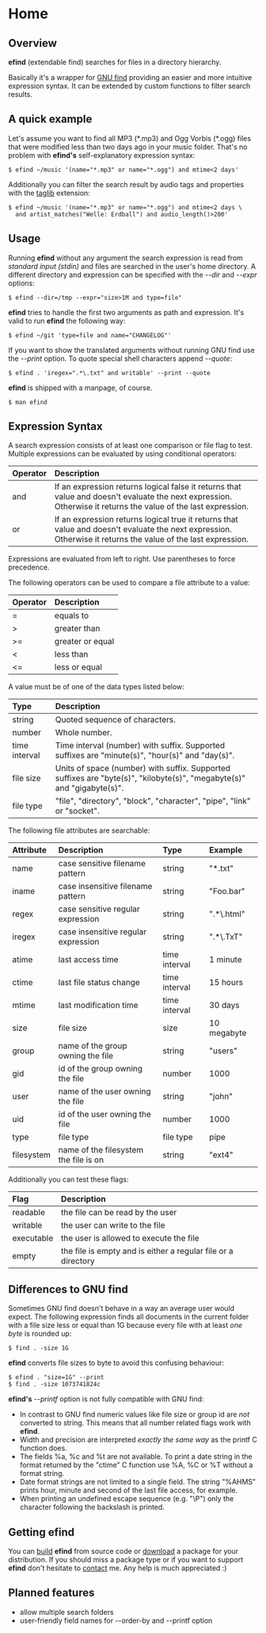 # Home

## Overview

**efind** (extendable find) searches for files in a directory hierarchy.

Basically it's a wrapper for [GNU find](https://www.gnu.org/software/findutils/)
providing an easier and more intuitive expression syntax. It can be extended
by custom functions to filter search results.

## A quick example

Let's assume you want to find all MP3 (\*.mp3) and Ogg Vorbis (\*.ogg) files
that were modified less than two days ago in your music folder. That's no
problem with **efind's** self-explanatory expression syntax:

	$ efind ~/music '(name="*.mp3" or name="*.ogg") and mtime<2 days'

Additionally you can filter the search result by audio tags and properties with
the [taglib](https://github.com/20centaurifux/efind-taglib) extension:

	$ efind ~/music '(name="*.mp3" or name="*.ogg") and mtime<2 days \
	  and artist_matches("Welle: Erdball") and audio_length()>200'

## Usage

Running **efind** without any argument the search expression is read from
*standard input (stdin)* and files are searched in the user's home directory.
A different directory and expression can be specified with the *--dir*
and *--expr* options:

	$ efind --dir=/tmp --expr="size>1M and type=file"

**efind** tries to handle the first two arguments as path and expression. It's
valid to run **efind** the following way:

	$ efind ~/git 'type=file and name="CHANGELOG"'

If you want to show the translated arguments without running GNU find use the
*--print* option. To quote special shell characters append *--quote*:

	$ efind . 'iregex=".*\.txt" and writable' --print --quote

**efind** is shipped with a manpage, of course.

	$ man efind

## Expression Syntax

A search expression consists of at least one comparison or file flag to test. Multiple
expressions can be evaluated by using conditional operators:

| Operator | Description                                                                                                                                                   |
| :------- | :------------------------------------------------------------------------------------------------------------------------------------------------------------ |
| and      | If an expression returns logical false it returns that value and doesn't evaluate the next expression. Otherwise it returns the value of the last expression. |
| or       | If an expression returns logical true it returns that value and doesn't evaluate the next expression. Otherwise it returns the value of the last expression.  |

Expressions are evaluated from left to right. Use parentheses to force precedence.

The following operators can be used to compare a file attribute to a value:

| Operator | Description      |
| :------- | :--------------- |
| =        | equals to        |
| >        | greater than     |
| >=       | greater or equal |
| <        | less than        |
| <=       | less or equal    |

A value must be of one of the data types listed below:

| Type          | Description                                                                                                            |
| :------------ | :--------------------------------------------------------------------------------------------------------------------- |
| string        | Quoted sequence of characters.                                                                                         |
| number        | Whole number.                                                                                                          |
| time interval | Time interval (number) with suffix. Supported suffixes are "minute(s)", "hour(s)" and "day(s)".                        |
| file size     | Units of space (number) with suffix. Supported suffixes are "byte(s)", "kilobyte(s)", "megabyte(s)" and "gigabyte(s)". |
| file type     | "file", "directory", "block", "character", "pipe", "link" or "socket".                                                 |

The following file attributes are searchable:

| Attribute  | Description                           | Type            | Example     |
| :--------- | :------------------------------------ | :-------------- | :---------- |
| name       | case sensitive filename pattern       | string          | "*.txt"     |
| iname      | case insensitive filename pattern     | string          | "Foo.bar"   |
| regex      | case sensitive regular expression     | string          | ".*\\.html" |
| iregex     | case insensitive regular expression   | string          | ".*\\.TxT"  |
| atime      | last access time                      | time interval   | 1 minute    |
| ctime      | last file status change               | time interval   | 15 hours    |
| mtime      | last modification time                | time interval   | 30 days     |
| size       | file size                             | size            | 10 megabyte |
| group      | name of the group owning the file     | string          | "users"     |
| gid        | id of the group owning the file       | number          | 1000        |
| user       | name of the user owning the file      | string          | "john"      |
| uid        | id of the user owning the file        | number          | 1000        |
| type       | file type                             | file type       | pipe        |
| filesystem | name of the filesystem the file is on | string          | "ext4"      |

Additionally you can test these flags:

| Flag       | Description                                                   |
| :--------- | :------------------------------------------------------------ |
| readable   | the file can be read by the user                              |
| writable   | the user can write to the file                                |
| executable | the user is allowed to execute the file                       |
| empty      | the file is empty and is either a regular file or a directory |

## Differences to GNU find

Sometimes GNU find doesn't behave in a way an average user would expect. The following
expression finds all documents in the current folder with a file size less or equal than
1G because every file with at least *one byte* is rounded up:

	$ find . -size 1G

**efind** converts file sizes to byte to avoid this confusing behaviour:

	$ efind . "size=1G" --print
	$ find . -size 1073741824c

**efind's** *--printf* option is not fully compatible with GNU find:

* In contrast to GNU find numeric values like file size or group id are *not* converted
  to string. This means that all number related flags work with **efind**.
* Width and precision are interpreted *exactly the same way* as the printf C function does.
* The fields %a, %c and %t are not available. To print a date string in the
  format returned by the "ctime" C function use %A, %C or %T without a format string.
* Date format strings are not limited to a single field. The string "%AHMS" prints hour,
  minute and second of the last file access, for example.
* When printing an undefined escape sequence (e.g. "\P") only the character following the
  backslash is printed.

## Getting efind

You can [build](/howto-build) **efind** from source code or [download](/downloads)
a package for your distribution. If you should miss a package type or if you want to
support **efind** don't hesitate to [contact](/contact) me. Any help is
much appreciated :)


## Planned features

* allow multiple search folders
* user-friendly field names for --order-by and --printf option
